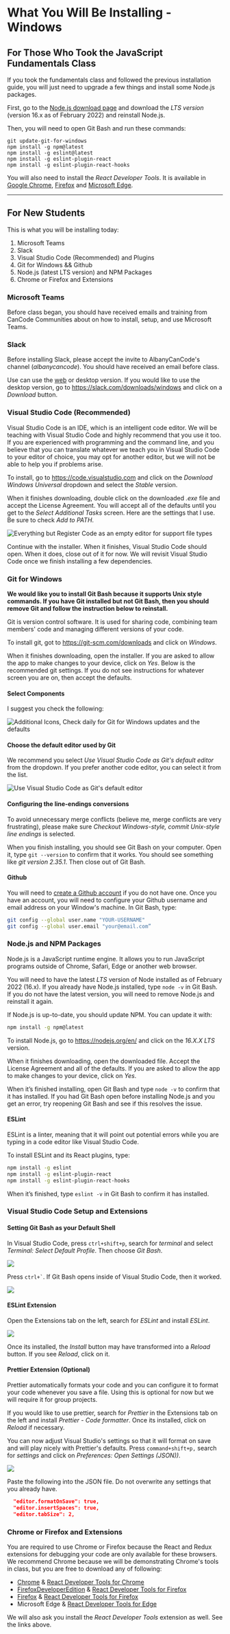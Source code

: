 # What You Will Be Installing - Windows

## For Those Who Took the JavaScript Fundamentals Class

If you took the fundamentals class and followed the previous installation guide, you will just need to upgrade a few things and install some Node.js packages.

First, go to the [Node.js download page](https://nodejs.org/en/) and download the _LTS version_ (version 16.x as of February 2022) and reinstall Node.js.

Then, you will need to open Git Bash and run these commands:

```
git update-git-for-windows
npm install -g npm@latest
npm install -g eslint@latest
npm install -g eslint-plugin-react
npm install -g eslint-plugin-react-hooks
```

You will also need to install the _React Developer Tools_. It is available in [Google Chrome](https://chrome.google.com/webstore/detail/react-developer-tools/fmkadmapgofadopljbjfkapdkoienihi?hl=en), [Firefox](https://addons.mozilla.org/en-US/firefox/addon/react-devtools/) and [Microsoft Edge](https://microsoftedge.microsoft.com/addons/detail/react-developer-tools/gpphkfbcpidddadnkolkpfckpihlkkil).

---

## For New Students

This is what you will be installing today:

1. Microsoft Teams
2. Slack
3. Visual Studio Code (Recommended) and Plugins
4. Git for Windows && Github
5. Node.js (latest LTS version) and NPM Packages
6. Chrome or Firefox and Extensions

### Microsoft Teams

Before class began, you should have received emails and training from CanCode Communities about on how to install, setup, and use Microsoft Teams.

### Slack

Before installing Slack, please accept the invite to AlbanyCanCode's channel (_albanycancode_). You should have received an email before class.

Use can use the [web](https://slack.com/get-started?email_first=1#/signin) or desktop version. If you would like to use the desktop version, go to https://slack.com/downloads/windows and click on a _Download_ button.

### Visual Studio Code (Recommended)

Visual Studio Code is an IDE, which is an intelligent code editor. We will be teaching with Visual Studio Code and highly recommend that you use it too. If you are experienced with programming and the command line, and you believe that you can translate whatever we teach you in Visual Studio Code to your editor of choice, you may opt for another editor, but we will not be able to help you if problems arise.

To install, go to https://code.visualstudio.com and click on the _Download Windows Universal_ dropdown and select the _Stable_ version.

When it finishes downloading, double click on the downloaded _.exe_ file and accept the License Agreement. You will accept all of the defaults until you get to the _Select Additional Tasks_ screen. Here are the settings that I use. Be sure to check _Add to PATH_.

![Everything but Register Code as an empty editor for support file types](install-screens/vsocde-select-additional-tasks.png)

Continue with the installer. When it finishes, Visual Studio Code should open. When it does, close out of it for now. We will revisit Visual Studio Code once we finish installing a few dependencies.

### Git for Windows

**We would like you to install Git Bash because it supports Unix style commands. If you have Git installed but not Git Bash, then you should remove Git and follow the instruction below to reinstall.**

Git is version control software. It is used for sharing code, combining team members' code and managing different versions of your code.

To install git, got to https://git-scm.com/downloads and click on _Windows_.

When it finishes downloading, open the installer. If you are asked to allow the app to make changes to your device, click on _Yes_. Below is the recommended git settings. If you do not see instructions for whatever screen you are on, then accept the defaults.

#### Select Components

I suggest you check the following:

![Additional Icons, Check daily for Git for Windows updates and the defaults](install-screens/git-select-components.png)

#### Choose the default editor used by Git

We recommend you select _Use Visual Studio Code as Git's default editor_ from the dropdown. If you prefer another code editor, you can select it from the list.

![Use Visual Studio Code as Git's default editor](install-screens/git-default-editor.png)

#### Configuring the line-endings conversions

To avoid unnecessary merge conflicts (believe me, merge conflicts are very frustrating), please make sure _Checkout Windows-style, commit Unix-style line endings_ is selected.

When you finish installing, you should see Git Bash on your computer. Open it, type `git --version` to confirm that it works. You should see something like _git version 2.35.1_. Then close out of Git Bash.

#### Github

You will need to [create a Github account](https://github.com/signup?ref_cta=Sign+up&ref_loc=header+logged+out&ref_page=%2F&source=header-home) if you do not have one. Once you have an account, you will need to configure your Github username and email address on your Window's machine. In Git Bash, type:

```bash
git config --global user.name "YOUR-USERNAME"
git config --global user.email "your@email.com”
```

### Node.js and NPM Packages

Node.js is a JavaScript runtime engine. It allows you to run JavaScript programs outside of Chrome, Safari, Edge or another web browser.

You will need to have the latest _LTS_ version of Node installed as of February 2022 (16.x). If you already have Node.js installed, type `node -v` in Git Bash. If you do not have the latest version, you will need to remove Node.js and reinstall it again.

If Node.js is up-to-date, you should update NPM. You can update it with:

```bash
npm install -g npm@latest
```

To install Node.js, go to https://nodejs.org/en/ and click on the _16.X.X LTS_ version.

When it finishes downloading, open the downloaded file. Accept the License Agreement and all of the defaults. If you are asked to allow the app to make changes to your device, click on _Yes_.

When it’s finished installing, open Git Bash and type `node -v` to confirm that it has installed. If you had Git Bash open before installing Node.js and you get an error, try reopening Git Bash and see if this resolves the issue.

#### ESLint

ESLint is a linter, meaning that it will point out potential errors while you are typing in a code editor like Visual Studio Code.

To install ESLint and its React plugins, type:

```bash
npm install -g eslint
npm install -g eslint-plugin-react
npm install -g eslint-plugin-react-hooks
```

When it’s finished, type `eslint -v` in Git Bash to confirm it has installed.

### Visual Studio Code Setup and Extensions

#### Setting Git Bash as your Default Shell

In Visual Studio Code, press `ctrl+shift+p`, search for _terminal_ and select _Terminal: Select Default Profile_. Then choose _Git Bash_.

![](install-screens/vscode-windows-shell.png)

Press `` ctrl+` ``. If Git Bash opens inside of Visual Studio Code, then it worked.

![](install-screens/vscode-git-bash.png)

#### ESLint Extension

Open the Extensions tab on the left, search for _ESLint_ and install _ESLint_.

![](install-screens/vscode-eslint.png)

Once its installed, the _Install_ button may have transformed into a _Reload_ button. If you see _Reload_, click on it.

#### Prettier Extension (Optional)

Prettier automatically formats your code and you can configure it to format your code whenever you save a file. Using this is optional for now but we will require it for group projects.

If you would like to use prettier, search for _Prettier_ in the Extensions tab on the left and install _Prettier - Code formatter_. Once its installed, click on _Reload_ if necessary.

You can now adjust Visual Studio's settings so that it will format on save and will play nicely with Prettier's defaults. Press `command+shift+p,` search for _settings_ and click on _Preferences: Open Settings (JSON))_.

![](install-screens/settings-search.png)

Paste the following into the JSON file. Do not overwrite any settings that you already have.

```json
  "editor.formatOnSave": true,
  "editor.insertSpaces": true,
  "editor.tabSize": 2,
```

### Chrome or Firefox and Extensions

You are required to use Chrome or Firefox because the React and Redux extensions for debugging your code are only available for these browsers. We recommend Chrome because we will be demonstrating Chrome's tools in class, but you are free to download any of following:

- [Chrome](https://www.google.com/chrome/) & [React Developer Tools for Chrome](https://chrome.google.com/webstore/detail/react-developer-tools/fmkadmapgofadopljbjfkapdkoienihi?hl=en)
- [FirefoxDeveloperEdition](https://www.mozilla.org/en-US/firefox/developer/) & [React Developer Tools for Firefox](https://addons.mozilla.org/en-US/firefox/addon/react-devtools/)
- [Firefox](https://www.mozilla.org/en-US/firefox/) & [React Developer Tools for Firefox](https://addons.mozilla.org/en-US/firefox/addon/react-devtools/)
- Microsoft Edge & [React Developer Tools for Edge](https://microsoftedge.microsoft.com/addons/detail/react-developer-tools/gpphkfbcpidddadnkolkpfckpihlkkil)

We will also ask you install the _React Developer Tools_ extension as well. See the links above.
